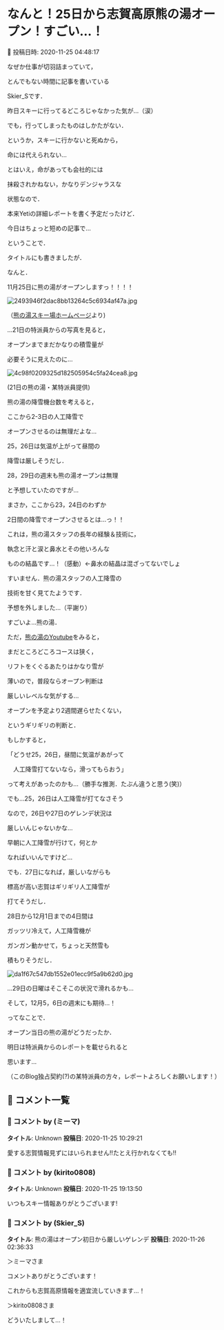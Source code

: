 # なんと！25日から志賀高原熊の湯オープン！すごい…！

📅 投稿日時: 2020-11-25 04:48:17

なぜか仕事が切羽詰まっていて，


とんでもない時間に記事を書いている


Skier_Sです．


昨日スキーに行ってるどころじゃなかった気が…（涙）





でも，行ってしまったものはしかたがない．


というか，スキーに行かないと死ぬから，


命には代えられない…


とはいえ，命があっても会社的には


抹殺されかねない，かなりデンジャラスな


状態なので．


本来Yetiの詳細レポートを書く予定だったけど．


今日はちょっと短めの記事で…





ということで．


タイトルにも書きましたが．


なんと．


11月25日に熊の湯がオープンしますっ！！！！







![2493946f2dac8bb13264c5c6934af47a.jpg](images/2493946f2dac8bb13264c5c6934af47a.jpg)




（[熊の湯スキー場ホームページ](https://www.kumanoyu.co.jp/lift/)より)





…21日の特派員からの写真を見ると，


オープンまでまだかなりの積雪量が


必要そうに見えたのに…




![4c98f0209325d182505954c5fa24cea8.jpg](images/4c98f0209325d182505954c5fa24cea8.jpg)




(21日の熊の湯・某特派員提供)





熊の湯の降雪機台数を考えると，


ここから2-3日の人工降雪で


オープンさせるのは無理だよな…


25，26日は気温が上がって昼間の


降雪は厳しそうだし．


28，29日の週末も熊の湯オープンは無理


と予想していたのですが…





まさか，ここから23，24日のわずか


2日間の降雪でオープンさせるとは…っ！！





これは，熊の湯スタッフの長年の経験＆技術に，


執念と汗と涙と鼻水とその他いろんな


ものの結晶です…！（感動）←鼻水の結晶は混ざってないでしょ





すいません．熊の湯スタッフの人工降雪の


技術を甘く見てたようです．


予想を外しました…（平謝り）


すごいよ…熊の湯．





ただ，[熊の湯のYoutube](https://www.youtube.com/watch?v=vcEpcdqANH4)をみると，


まだところどころコースは狭く，


リフトをくぐるあたりはかなり雪が


薄いので，普段ならオープン判断は


厳しいレベルな気がする…





オープンを予定より2週間遅らせたくない，


というギリギリの判断と．


もしかすると，


「どうせ25，26日，昼間に気温があがって


　人工降雪打てないなら，滑ってもらおう」


って考えがあったのかも…（勝手な推測．たぶん違うと思う(笑)）





でも…25，26日は人工降雪が打てなさそう


なので，26日や27日のゲレンデ状況は


厳しいんじゃないかな…


早朝に人工降雪が行けて，何とか


なればいいんですけど…





でも．27日になれば，厳しいながらも


標高が高い志賀はギリギリ人工降雪が


打てそうだし．


28日から12月1日までの4日間は


ガッツリ冷えて，人工降雪機が


ガンガン動かせて，ちょっと天然雪も


積もりそうだし．




![da1f67c547db1552e01ecc9f5a9b62d0.jpg](images/da1f67c547db1552e01ecc9f5a9b62d0.jpg)







…29日の日曜はそこそこの状況で滑れるかも…


そして，12月5，6日の週末にも期待…！





ってなことで．


オープン当日の熊の湯がどうだったか．


明日は特派員からのレポートを載せられると


思います…


（このBlog独占契約(?)の某特派員の方々，レポートよろしくお願いします！）

## 💬 コメント一覧

### 💬 コメント by (ミーマ)
**タイトル**: Unknown
**投稿日**: 2020-11-25 10:29:21

愛する志賀情報見ずにはいられません‼️たとえ行かれなくても‼️

### 💬 コメント by (kirito0808)
**タイトル**: Unknown
**投稿日**: 2020-11-25 19:13:50

いつもスキー情報ありがとうございます!

### 💬 コメント by (Skier_S)
**タイトル**: 熊の湯はオープン初日から厳しいゲレンデ
**投稿日**: 2020-11-26 02:36:33

＞ミーマさま

コメントありがとうございます！

これからも志賀高原情報を適宜流していきます…！



＞kirito0808さま

どういたしまして…！

